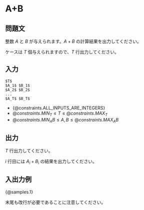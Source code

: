 # A+B

## 問題文

整数 $A$ と $B$ が与えられます。$A + B$ の計算結果を出力してください。

ケースは $T$ 個与えられますので、$T$ 行出力してください。

## 入力

```
$T$
$A_1$ $B_1$
$A_2$ $B_2$
...
$A_T$ $B_T$
```

- {@constraints.ALL_INPUTS_ARE_INTEGERS}
- ${@constraints.MIN_T} \leq T \leq {@constraints.MAX_T}$
- ${@constraints.MIN_AB} \leq A, B \leq {@constraints.MAX_AB}$

## 出力

$T$ 行出力してください。

$i$ 行目には $A_i + B_i$ の結果を出力してください。

## 入出力例

{@samples.1}

末尾も改行が必要であることに注意してください。
